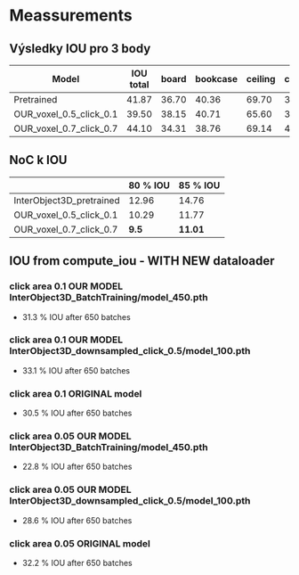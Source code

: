 # Meassurements

## Výsledky IOU pro 3 body 
| Model                   | IOU total | board | bookcase | ceiling | clutter | table | wall  | window | ... |
|-------------------------|-----------|-------|----------|---------|---------|-------|-------|--------|-----|
| Pretrained              | 41.87     | 36.70 | 40.36    | 69.70   | 37.22   | 40.25 | 48.08 | 26.39  | ... |
| OUR_voxel_0.5_click_0.1 | 39.50     | 38.15 | 40.71    | 65.60   | 35.24   | 38.96 | 45.54 | 24.72  | ... |
| OUR_voxel_0.7_click_0.7 | 44.10     | 34.31 | 38.76    | 69.14   | 41.54   | 40.73 | 45.78 | 26.46  | ... |


## NoC k IOU
|                          | 80 % IOU | 85 % IOU  |
|--------------------------|----------|-----------|
| InterObject3D_pretrained | 12.96    | 14.76     |
| OUR_voxel_0.5_click_0.1  | 10.29    | 11.77     |
| OUR_voxel_0.7_click_0.7  | **9.5**  | **11.01** |


## IOU from compute_iou - WITH NEW dataloader

### click area 0.1 OUR MODEL InterObject3D_BatchTraining/model_450.pth
- 31.3 % IOU after 650 batches

### click area 0.1 OUR MODEL InterObject3D_downsampled_click_0.5/model_100.pth
- 33.1 % IOU after 650 batches

### click area 0.1 ORIGINAL model
- 30.5 % IOU after 650 batches


### click area 0.05 OUR MODEL InterObject3D_BatchTraining/model_450.pth
- 22.8 % IOU after 650 batches

### click area 0.05 OUR MODEL InterObject3D_downsampled_click_0.5/model_100.pth
- 28.6 % IOU after 650 batches

### click area 0.05 ORIGINAL model
- 32.2 % IOU after 650 batches
